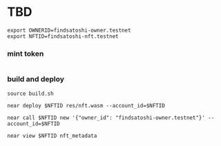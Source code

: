 # TBD


```shell
export OWNERID=findsatoshi-owner.testnet
export NFTID=findsatoshi-nft.testnet
```


### mint token

```shell
```

### build and deploy

```shell
source build.sh

near deploy $NFTID res/nft.wasm --account_id=$NFTID

near call $NFTID new '{"owner_id": "findsatoshi-owner.testnet"}' --account_id=$NFTID

near view $NFTID nft_metadata
```